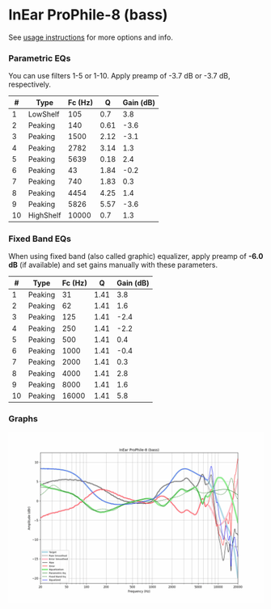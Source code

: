 # InEar ProPhile-8 (bass)
See [usage instructions](https://github.com/jaakkopasanen/AutoEq#usage) for more options and info.

### Parametric EQs
You can use filters 1-5 or 1-10. Apply preamp of -3.7 dB or -3.7 dB, respectively.

|   # | Type      |   Fc (Hz) |    Q |   Gain (dB) |
|-----|-----------|-----------|------|-------------|
|   1 | LowShelf  |       105 | 0.7  |         3.8 |
|   2 | Peaking   |       140 | 0.61 |        -3.6 |
|   3 | Peaking   |      1500 | 2.12 |        -3.1 |
|   4 | Peaking   |      2782 | 3.14 |         1.3 |
|   5 | Peaking   |      5639 | 0.18 |         2.4 |
|   6 | Peaking   |        43 | 1.84 |        -0.2 |
|   7 | Peaking   |       740 | 1.83 |         0.3 |
|   8 | Peaking   |      4454 | 4.25 |         1.4 |
|   9 | Peaking   |      5826 | 5.57 |        -3.6 |
|  10 | HighShelf |     10000 | 0.7  |         1.3 |

### Fixed Band EQs
When using fixed band (also called graphic) equalizer, apply preamp of **-6.0 dB** (if available) and set gains manually with these parameters.

|   # | Type    |   Fc (Hz) |    Q |   Gain (dB) |
|-----|---------|-----------|------|-------------|
|   1 | Peaking |        31 | 1.41 |         3.8 |
|   2 | Peaking |        62 | 1.41 |         1.6 |
|   3 | Peaking |       125 | 1.41 |        -2.4 |
|   4 | Peaking |       250 | 1.41 |        -2.2 |
|   5 | Peaking |       500 | 1.41 |         0.4 |
|   6 | Peaking |      1000 | 1.41 |        -0.4 |
|   7 | Peaking |      2000 | 1.41 |         0.3 |
|   8 | Peaking |      4000 | 1.41 |         2.8 |
|   9 | Peaking |      8000 | 1.41 |         1.6 |
|  10 | Peaking |     16000 | 1.41 |         5.8 |

### Graphs
![](./InEar%20ProPhile-8%20(bass).png)

